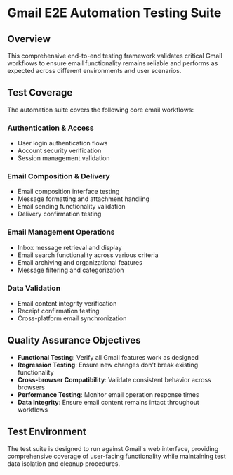 # Gmail E2E Automation Testing Suite

## Overview

This comprehensive end-to-end testing framework validates critical Gmail workflows to ensure email functionality remains reliable and performs as expected across different environments and user scenarios.

## Test Coverage

The automation suite covers the following core email workflows:

### Authentication & Access
- User login authentication flows
- Account security verification
- Session management validation

### Email Composition & Delivery
- Email composition interface testing
- Message formatting and attachment handling
- Email sending functionality validation
- Delivery confirmation testing

### Email Management Operations
- Inbox message retrieval and display
- Email search functionality across various criteria
- Email archiving and organizational features
- Message filtering and categorization

### Data Validation
- Email content integrity verification
- Receipt confirmation testing
- Cross-platform email synchronization

## Quality Assurance Objectives

- **Functional Testing**: Verify all Gmail features work as designed
- **Regression Testing**: Ensure new changes don't break existing functionality
- **Cross-browser Compatibility**: Validate consistent behavior across browsers
- **Performance Testing**: Monitor email operation response times
- **Data Integrity**: Ensure email content remains intact throughout workflows

## Test Environment

The test suite is designed to run against Gmail's web interface, providing comprehensive coverage of user-facing functionality while maintaining test data isolation and cleanup procedures.
